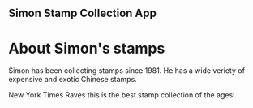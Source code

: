 Simon Stamp Collection App
---

# About Simon's stamps

Simon has been collecting stamps since 1981. He has a wide veriety of expensive and exotic Chinese stamps.

New York Times Raves this is the best stamp  collection of the ages!


